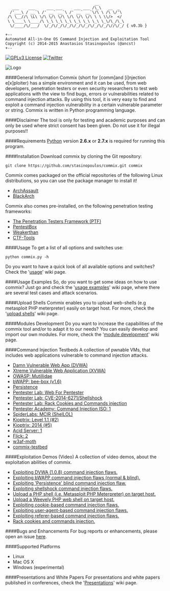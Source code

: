 	                                       __
	   ___    ___     ___ ___     ___ ___ /\_\   __  _ 
	  /'___\ / __`\ /' __` __`\ /' __` __`\/\ \ /\ \/'\
	 /\ \__//\ \L\ \/\ \/\ \/\ \/\ \/\ \/\ \ \ \\/>  </
	 \ \____\ \____/\ \_\ \_\ \_\ \_\ \_\ \_\ \_\/\_/\_\
	  \/____/\/___/  \/_/\/_/\/_/\/_/\/_/\/_/\/_/\//\/_/ { v0.3b }

	+--
	Automated All-in-One OS Command Injection and Exploitation Tool
	Copyright (c) 2014-2015 Anastasios Stasinopoulos (@ancst)
	+--
	
[![GPLv3 License](https://img.shields.io/badge/License-GPLv3-blue.svg)](https://github.com/stasinopoulos/commix/blob/master/readme/COPYING)
[![Twitter](https://img.shields.io/badge/Twitter-commixproject-blue.svg)](http://www.twitter.com/commixproject)

![Logo](http://i.imgur.com/xcNYrfv.png)

####General Information
Commix (short for [comm]and [i]njection e[x]ploiter) has a simple environment and it can be used, from web developers, penetration testers or even security researchers to test web applications with the view to find bugs, errors or vulnerabilities related to command injection attacks. By using this tool, it is very easy to find and exploit a command injection vulnerability in a certain vulnerable parameter or string. Commix is written in Python programming language.

####Disclaimer
The tool is only for testing and academic purposes and can only be used where strict consent has been given. Do not use it for illegal purposes!!

####Requirements
[Python](http://www.python.org/download/) version **2.6.x** or **2.7.x** is required for running this program.

####Installation
Download commix by cloning the Git repository:

    git clone https://github.com/stasinopoulos/commix.git commix

Commix comes packaged on the official repositories of the following Linux distributions, so you can use the package manager to install it!

- [ArchAssault](https://archassault.org/)
- [BlackArch](http://blackarch.org/)

Commix also comes pre-installed, on the following penetration testing frameworks:
- [The Penetration Testers Framework (PTF)](https://github.com/trustedsec/ptf)
- [PentestBox](https://tools.pentestbox.com/)
- [Weakerthan](http://www.weaknetlabs.com/)
- [CTF-Tools](https://github.com/zardus/ctf-tools)

####Usage
To get a list of all options and switches use:

    python commix.py -h

Do you want to have a quick look of all available options and switches? Check the '[usage](https://github.com/stasinopoulos/commix/wiki/Usage)' wiki page.

####Usage Examples
So, do you want to get some ideas on how to use commix? Just go and check the '[usage examples](https://github.com/stasinopoulos/commix/wiki/Usage-Examples)' wiki page, where there are several test cases and attack scenarios.

####Upload Shells
Commix enables you to upload web-shells (e.g metasploit PHP meterpreter) easily on target host. For more, check the '[upload shells](https://github.com/stasinopoulos/commix/wiki/Upload-shells)' wiki page.

####Modules Development
Do you want to increase the capabilities of the commix tool and/or to adapt it to our needs? You can easily develop and import our own modules. For more, check the '[module development](https://github.com/stasinopoulos/commix/wiki/Module-Development)' wiki page.

####Command Injection Testbeds
A collection of pwnable VMs, that includes web applications vulnerable to command injection attacks.
- [Damn Vulnerable Web App (DVWA) ](http://www.dvwa.co.uk/)
- [Xtreme Vulnerable Web Application (XVWA) ](https://github.com/s4n7h0/xvwa)
- [OWASP: Mutillidae](https://www.owasp.org/index.php/Category:OWASP_Mutillidae)
- [bWAPP: bee-box (v1.6)](http://www.itsecgames.com/)
- [Persistence](https://www.vulnhub.com/entry/persistence-1,103/)
- [Pentester Lab: Web For Pentester](https://www.vulnhub.com/entry/pentester-lab-web-for-pentester,71/)
- [Pentester Lab: CVE-2014-6271/Shellshock](https://www.vulnhub.com/entry/pentester-lab-cve-2014-6271-shellshock,104/)
- [Pentester Lab: Rack Cookies and Commands injection](https://pentesterlab.com/exercises/rack_cookies_and_commands_injection/)
- [Pentester Academy: Command Injection ISO: 1](https://www.vulnhub.com/entry/command-injection-iso-1,81/)
- [SpiderLabs: MCIR (ShelLOL)](https://github.com/SpiderLabs/MCIR/tree/master/shellol)
- [Kioptrix: Level 1.1 (#2)](https://www.vulnhub.com/entry/kioptrix-level-11-2,23/)
- [Kioptrix: 2014 (#5)](https://www.vulnhub.com/entry/kioptrix-2014-5,62/)
- [Acid Server: 1](https://www.vulnhub.com/entry/acid-server-1,125/)
- [Flick: 2](https://www.vulnhub.com/entry/flick-2,122/)
- [w3af-moth](https://github.com/andresriancho/w3af-moth/)
- [commix-testbed](https://github.com/stasinopoulos/commix-testbed)

####Exploitation Demos (Video)
A collection of video demos, about the exploitation abilities of commix.
- [Exploiting DVWA (1.0.8) command injection flaws.](https://www.youtube.com/watch?v=PT4uSTCxKJU)
- [Exploiting bWAPP command injection flaws (normal & blind).](https://www.youtube.com/watch?v=zqI8NcHfboo)
- [Exploiting 'Persistence' blind command injection flaw.](https://www.youtube.com/watch?v=aVTGqiyVz5o)
- [Exploiting shellshock command injection flaws.](https://www.youtube.com/watch?v=5NvopJsCj4w)
- [Upload a PHP shell (i.e. Metasploit PHP Meterpreter) on target host.](https://www.youtube.com/watch?v=MdzGY2ws2zY)
- [Upload a Weevely PHP web shell on target host.](https://www.youtube.com/watch?v=cy7AW6OQBmU)
- [Exploiting cookie-based command injection flaws.](https://www.youtube.com/watch?v=ae4DOS-3vm8)
- [Exploiting user-agent-based command injection flaws.](https://www.youtube.com/watch?v=g3hSFOFRJrc)
- [Exploiting referer-based command injection flaws.](https://www.youtube.com/watch?v=uMt9_jDaJUI)
- [Rack cookies and commands injection.](https://www.youtube.com/watch?v=Bq7xYRC2nI4) 

####Bugs and Enhancements
For bug reports or enhancements, please open an issue [here](https://github.com/stasinopoulos/commix/issues).

####Supported Platforms
- Linux
- Mac OS X
- Windows (experimental)

####Presentations and White Papers
For presentations and white papers published in conferences, check the '[Presentations](https://github.com/stasinopoulos/commix/wiki/Presentations)' wiki page.

